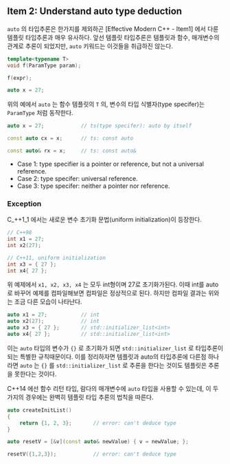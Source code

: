 ## Item 2: Understand auto type deduction

`auto` 의 타입추론은 한가지를 제외하곤 [Effective Modern C++ - Item1] 에서 다룬 템플릿 타입추론과 매우 유사하다. 앞선 템플릿 타입추론은 템플릿과 함수, 매개변수의 관계로 추론이 되었지만, `auto` 키워드는 이것들을 취급하진 않는다.

```cpp
template<typename T>
void f(ParamType param);

f(expr);

auto x = 27;
```

위의 예에서 `auto` 는 함수 템플릿의 `T` 의, 변수의 타입 식별자(type specifer)는 `ParamType` 처럼 동작한다.

```cpp
auto x = 27;            // ts(type specifer): auto by itself

const auto cx = x;      // ts: const auto

const auto& rx = x;     // ts: const auto&
```

- Case 1: type specifier is a pointer or reference, but not a universal reference.
- Case 2: type specifer: universal reference.
- Case 3: type specifer: neither a pointer nor reference.

### Exception

C_++1_1 에서는 새로운 변수 초기화 문법(uniform initialization)이 등장한다.

```cpp
// C++98
int x1 = 27;
int x2(27);

// C++11, uniform initialization
int x3 = { 27 };
int x4{ 27 };
```

위 예제에서 `x1, x2, x3, x4` 는 모두 int형이며 27로 초기화가된다. 이때 int를 auto로 바꾸어 예제를 컴파일해보면 컴파일은 정상적으로 된다. 하지만 컴파일 결과는 위와는 조금 다른 모습이 나타난다.

```cpp
auto x1 = 27;           // int
auto x2(27);            // int
auto x3 = { 27 };       // std::initializer_list<int>
auto x4{ 27 };          // std::initializer_list<int>
```

이는 `auto` 타입의 변수가 `{}` 로 초기화가 되면 `std::initializer_list` 로 타입추론이 되는 특별한 규칙때문이다. 이를 정리하자면 템플릿과 auto의 타입추론에 다른점 하나라면 `auto` 는 `{}` 를 `std::initializer_list` 로 추론을 한다는 것이도 템플릿은 추론을 못한다는 것이다.

C++14 에선 함수 리턴 타입, 람다의 매개변수에 `auto` 타입을 사용할 수 있는데, 이 두가지의 경우에는 완벽히 템플릿 타입 추론의 법칙을 따른다.

```cpp
auto createInitList()
{
    return {1, 2, 3};       // error: can't deduce type
}

auto resetV = [&v](const auto& newValue) { v = newValue; };

resetV({1,2,3});            // error: can't deduce type
```
